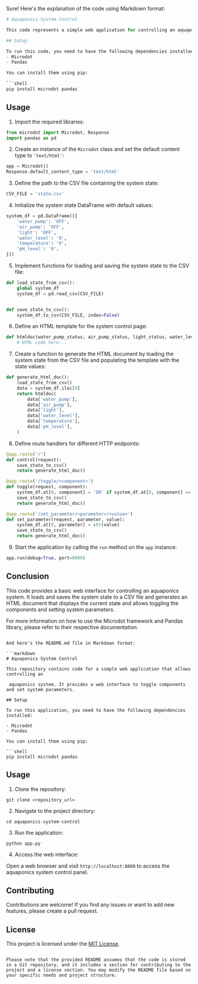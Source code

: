 Sure! Here's the explanation of the code using Markdown format:

```python
# Aquaponics System Control

This code represents a simple web application for controlling an aquaponics system. It uses the Microdot framework for handling HTTP requests and responses, and the Pandas library for managing data in a CSV file.

## Setup

To run this code, you need to have the following dependencies installed:
- Microdot
- Pandas

You can install them using pip:

```shell
pip install microdot pandas
```

## Usage

1. Import the required libraries:

```python
from microdot import Microdot, Response
import pandas as pd
```

2. Create an instance of the `Microdot` class and set the default content type to `'text/html'`:

```python
app = Microdot()
Response.default_content_type = 'text/html'
```

3. Define the path to the CSV file containing the system state:

```python
CSV_FILE = 'state.csv'
```

4. Initialize the system state DataFrame with default values:

```python
system_df = pd.DataFrame([{
    'water_pump': 'OFF',
    'air_pump': 'OFF',
    'light': 'OFF',
    'water_level': '0',
    'temperature': '0',
    'pH_level': '0',
}])
```

5. Implement functions for loading and saving the system state to the CSV file:

```python
def load_state_from_csv():
    global system_df
    system_df = pd.read_csv(CSV_FILE)


def save_state_to_csv():
    system_df.to_csv(CSV_FILE, index=False)
```

6. Define an HTML template for the system control page:

```python
def htmldoc(water_pump_status, air_pump_status, light_status, water_level, temperature, pH_level):
    # HTML code here...
```

7. Create a function to generate the HTML document by loading the system state from the CSV file and populating the template with the state values:

```python
def generate_html_doc():
    load_state_from_csv()
    data = system_df.iloc[0]
    return htmldoc(
        data['water_pump'],
        data['air_pump'],
        data['light'],
        data['water_level'],
        data['temperature'],
        data['pH_level'],
    )
```

8. Define route handlers for different HTTP endpoints:

```python
@app.route('/')
def control(request):
    save_state_to_csv()
    return generate_html_doc()

@app.route('/toggle/<component>')
def toggle(request, component):
    system_df.at[0, component] = 'ON' if system_df.at[0, component] == 'OFF' else 'OFF'
    save_state_to_csv()
    return generate_html_doc()

@app.route('/set_parameter/<parameter>/<value>')
def set_parameter(request, parameter, value):
    system_df.at[0, parameter] = str(value)
    save_state_to_csv()
    return generate_html_doc()
```

9. Start the application by calling the `run` method on the `app` instance:

```python
app.run(debug=True, port=8008)
```

## Conclusion

This code provides a basic web interface for controlling an aquaponics system. It loads and saves the system state to a CSV file and generates an HTML document that displays the current state and allows toggling the components and setting system parameters.

For more information on how to use the Microdot framework and Pandas library, please refer to their respective documentation.
```

And here's the README.md file in Markdown format:

```markdown
# Aquaponics System Control

This repository contains code for a simple web application that allows controlling an

 aquaponics system. It provides a web interface to toggle components and set system parameters.

## Setup

To run this application, you need to have the following dependencies installed:

- Microdot
- Pandas

You can install them using pip:

```shell
pip install microdot pandas
```

## Usage

1. Clone the repository:

```shell
git clone <repository_url>
```

2. Navigate to the project directory:

```shell
cd aquaponics-system-control
```

3. Run the application:

```shell
python app.py
```

4. Access the web interface:

Open a web browser and visit `http://localhost:8008` to access the aquaponics system control panel.

## Contributing

Contributions are welcome! If you find any issues or want to add new features, please create a pull request.

## License

This project is licensed under the [MIT License](LICENSE).
```

Please note that the provided README assumes that the code is stored in a Git repository, and it includes a section for contributing to the project and a license section. You may modify the README file based on your specific needs and project structure.
